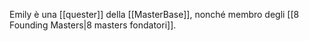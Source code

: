 Emily è una [[quester]] della [[MasterBase]], nonché membro degli [[8 Founding Masters|8 masters fondatori]].